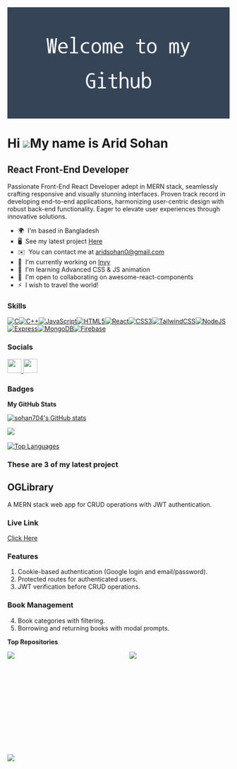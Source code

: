  <div style="display: flex; justify-content: center; align-items: center;  width: 100%;">
        <img src="https://raw.githubusercontent.com/sohan704/image-resources/main/Welcome_to_myGithub.png" alt="Trulli" style="width: 100%; height: auto;">
    </div>

Hi ![](https://user-images.githubusercontent.com/18350557/176309783-0785949b-9127-417c-8b55-ab5a4333674e.gif)My name is Arid Sohan
==================================================================================================================================

React Front-End Developer
-------------------------

Passionate Front-End React Developer adept in MERN stack, seamlessly crafting responsive and visually stunning interfaces. Proven track record in developing end-to-end applications, harmonizing user-centric design with robust back-end functionality. Eager to elevate user experiences through innovative solutions.

* 🌍  I'm based in Bangladesh
* 🖥️  See my latest project [Here](http:///invy-ffcdc.web.app/)
* ✉️  You can contact me at [aridsohan0@gmail.com](mailto:aridsohan0@gmail.com)
* 🚀  I'm currently working on [Invy](http://github.com/sohan704/invy)
* 🧠  I'm learning Advanced CSS & JS animation
* 🤝  I'm open to collaborating on awesome-react-components
* ⚡  I wish to travel the world!

### Skills


<p align="left">
<a href="https://docs.microsoft.com/en-us/cpp/?view=msvc-170" target="_blank" rel="noreferrer"><img src="https://raw.githubusercontent.com/danielcranney/readme-generator/main/public/icons/skills/c-colored.svg" width="36" height="36" alt="C" /></a><a href="https://docs.microsoft.com/en-us/cpp/?view=msvc-170" target="_blank" rel="noreferrer"><img src="https://raw.githubusercontent.com/danielcranney/readme-generator/main/public/icons/skills/cplusplus-colored.svg" width="36" height="36" alt="C++" /></a><a href="https://developer.mozilla.org/en-US/docs/Web/JavaScript" target="_blank" rel="noreferrer"><img src="https://raw.githubusercontent.com/danielcranney/readme-generator/main/public/icons/skills/javascript-colored.svg" width="36" height="36" alt="JavaScript" /></a><a href="https://developer.mozilla.org/en-US/docs/Glossary/HTML5" target="_blank" rel="noreferrer"><img src="https://raw.githubusercontent.com/danielcranney/readme-generator/main/public/icons/skills/html5-colored.svg" width="36" height="36" alt="HTML5" /></a><a href="https://reactjs.org/" target="_blank" rel="noreferrer"><img src="https://raw.githubusercontent.com/danielcranney/readme-generator/main/public/icons/skills/react-colored.svg" width="36" height="36" alt="React" /></a><a href="https://www.w3.org/TR/CSS/#css" target="_blank" rel="noreferrer"><img src="https://raw.githubusercontent.com/danielcranney/readme-generator/main/public/icons/skills/css3-colored.svg" width="36" height="36" alt="CSS3" /></a><a href="https://tailwindcss.com/" target="_blank" rel="noreferrer"><img src="https://raw.githubusercontent.com/danielcranney/readme-generator/main/public/icons/skills/tailwindcss-colored.svg" width="36" height="36" alt="TailwindCSS" /></a><a href="https://nodejs.org/en/" target="_blank" rel="noreferrer"><img src="https://raw.githubusercontent.com/danielcranney/readme-generator/main/public/icons/skills/nodejs-colored.svg" width="36" height="36" alt="NodeJS" /></a><a href="https://expressjs.com/" target="_blank" rel="noreferrer"><img src="https://raw.githubusercontent.com/danielcranney/readme-generator/main/public/icons/skills/express-colored-dark.svg" width="36" height="36" alt="Express" /></a><a href="https://www.mongodb.com/" target="_blank" rel="noreferrer"><img src="https://raw.githubusercontent.com/danielcranney/readme-generator/main/public/icons/skills/mongodb-colored.svg" width="36" height="36" alt="MongoDB" /></a><a href="https://firebase.google.com/" target="_blank" rel="noreferrer"><img src="https://raw.githubusercontent.com/danielcranney/readme-generator/main/public/icons/skills/firebase-colored.svg" width="36" height="36" alt="Firebase" /></a>
</p>


### Socials

<p align="left"> <a href="https://www.github.com/sohan704" target="_blank" rel="noreferrer"> <picture> <source media="(prefers-color-scheme: dark)" srcset="https://raw.githubusercontent.com/danielcranney/readme-generator/main/public/icons/socials/github-dark.svg" /> <source media="(prefers-color-scheme: light)" srcset="https://raw.githubusercontent.com/danielcranney/readme-generator/main/public/icons/socials/github.svg" /> <img src="https://raw.githubusercontent.com/danielcranney/readme-generator/main/public/icons/socials/github.svg" width="32" height="32" /> </picture> </a> <a href="https://www.linkedin.com/in/arid-sohan-8981a82a3/" target="_blank" rel="noreferrer"> <picture> <source media="(prefers-color-scheme: dark)" srcset="https://raw.githubusercontent.com/danielcranney/readme-generator/main/public/icons/socials/linkedin-dark.svg" /> <source media="(prefers-color-scheme: light)" srcset="https://raw.githubusercontent.com/danielcranney/readme-generator/main/public/icons/socials/linkedin.svg" /> <img src="https://raw.githubusercontent.com/danielcranney/readme-generator/main/public/icons/socials/linkedin.svg" width="32" height="32" /> </picture> </a></p>

### Badges

<b>My GitHub Stats</b>

<a href="http://www.github.com/sohan704"><img src="https://github-readme-stats.vercel.app/api?username=sohan704&show_icons=true&hide=&count_private=true&title_color=ef4444&text_color=0f172a&icon_color=facc15&bg_color=ffffff&hide_border=true&show_icons=true" alt="sohan704's GitHub stats" /></a>

<a href="http://www.github.com/sohan704"><img src="https://github-readme-streak-stats.herokuapp.com/?user=sohan704&stroke=0f172a&background=ffffff&ring=ef4444&fire=ef4444&currStreakNum=0f172a&currStreakLabel=ef4444&sideNums=0f172a&sideLabels=0f172a&dates=0f172a&hide_border=true" /></a>

<a href="https://github.com/sohan704" align="left"><img src="https://github-readme-stats.vercel.app/api/top-langs/?username=sohan704&langs_count=10&title_color=ef4444&text_color=0f172a&icon_color=facc15&bg_color=ffffff&hide_border=true&locale=en&custom_title=Top%20%Languages" alt="Top Languages" /></a>


### These are 3 of my latest project

## OGLibrary

A MERN stack web app for CRUD operations with JWT authentication.

### Live Link
[Click Here](https://library-management-74fff.web.app)

### Features
1. Cookie-based authentication (Google login and email/password).
2. Protected routes for authenticated users.
3. JWT verification before CRUD operations.

### Book Management
4. Book categories with filtering.
5. Borrowing and returning books with modal prompts.



<b>Top Repositories</b>

<div width="100%" align="center"><a href="https://github.com/sohan704/invy" align="left"><img align="left" width="45%" src="https://github-readme-stats.vercel.app/api/pin/?username=sohan704&repo=invy&title_color=ef4444&text_color=0f172a&icon_color=facc15&bg_color=ffffff&hide_border=true&locale=en" /></a><a href="https://github.com/sohan704/library-management-system" align="right"><img align="right" width="45%" src="https://github-readme-stats.vercel.app/api/pin/?username=sohan704&repo=library-management-system&title_color=ef4444&text_color=0f172a&icon_color=facc15&bg_color=ffffff&hide_border=true&locale=en" /></a></div><br /><br /><br /><br /><br /><br /><br />

<br /><br /><br /><br /><br />

<div width="100%" align="center"><a href="https://github.com/sohan704/funflix" align="left"><img align="left" width="45%" src="https://github-readme-stats.vercel.app/api/pin/?username=sohan704&repo=funflix&title_color=ef4444&text_color=0f172a&icon_color=facc15&bg_color=ffffff&hide_border=true&locale=en" /></a></div>
